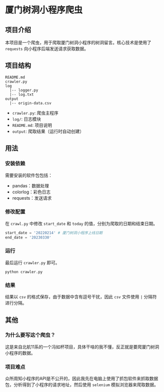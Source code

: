 # 厦门树洞小程序爬虫

## 项目介绍

本项目是一个爬虫，用于爬取厦门树洞小程序的树洞留言。核心技术是使用了 `requests` 向小程序后端发送请求获取数据。

## 项目结构

```text
README.md
crawler.py
log
  |-- logger.py
  |-- log.txt
output
  |-- origin-data.csv
```

- `crawler.py`: 爬虫主程序
- `log/`: 日志模块
- `README.md`: 项目说明
- `output`: 爬取结果（运行时自动创建）

## 用法

### 安装依赖

需要安装的软件包包括：

- pandas：数据处理
- colorlog：彩色日志
- requests：发送请求

### 修改配置

在 `crawl.py` 中修改 `start_date` 和 `today` 的值，分别为爬取的日期和结束日期。

```python
start_date = '20220214' # 厦门树洞小程序上线日期
end_date = '20230330'
```

### 运行

最后运行 `crawler.py` 即可。

```shell
python crawler.py
```

### 结果

结果以 `csv` 的格式保存，由于数据中含有逗号干扰，因此 `csv` 文件使用 `|` 分隔符进行分隔。

## 其他

### 为什么要写这个爬虫？

这是来自北航11系的一个冯如杯项目，具体干啥的我不懂，反正就是要爬厦门树洞小程序的数据。

### 项目难点

众所周知小程序的API是不公开的，因此我先在电脑上使用了抓包软件来抓取数据包，分析得到了小程序的请求地址，然后使用 `selenium` 模拟浏览器来爬取数据。

